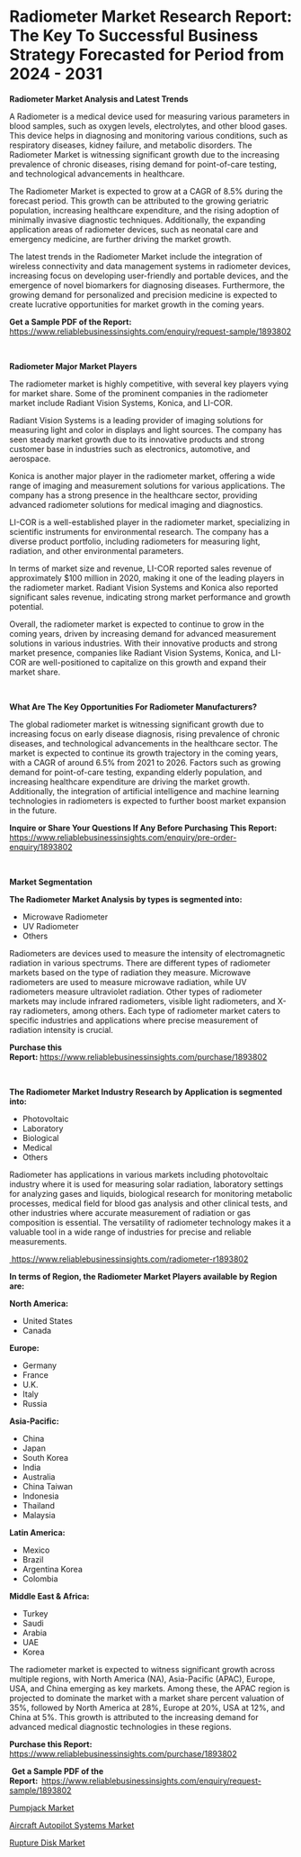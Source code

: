 <p><h1>Radiometer Market Research Report: The Key To Successful Business Strategy Forecasted for Period from 2024 - 2031</h1></p><p><strong>Radiometer Market Analysis and Latest Trends</strong></p>
<p><p>A Radiometer is a medical device used for measuring various parameters in blood samples, such as oxygen levels, electrolytes, and other blood gases. This device helps in diagnosing and monitoring various conditions, such as respiratory diseases, kidney failure, and metabolic disorders. The Radiometer Market is witnessing significant growth due to the increasing prevalence of chronic diseases, rising demand for point-of-care testing, and technological advancements in healthcare.</p><p>The Radiometer Market is expected to grow at a CAGR of 8.5% during the forecast period. This growth can be attributed to the growing geriatric population, increasing healthcare expenditure, and the rising adoption of minimally invasive diagnostic techniques. Additionally, the expanding application areas of radiometer devices, such as neonatal care and emergency medicine, are further driving the market growth.</p><p>The latest trends in the Radiometer Market include the integration of wireless connectivity and data management systems in radiometer devices, increasing focus on developing user-friendly and portable devices, and the emergence of novel biomarkers for diagnosing diseases. Furthermore, the growing demand for personalized and precision medicine is expected to create lucrative opportunities for market growth in the coming years.</p></p>
<p><strong>Get a Sample PDF of the Report:&nbsp;</strong> <a href="https://www.reliablebusinessinsights.com/enquiry/request-sample/1893802">https://www.reliablebusinessinsights.com/enquiry/request-sample/1893802</a></p>
<p>&nbsp;</p>
<p><strong>Radiometer Major Market Players</strong></p>
<p><p>The radiometer market is highly competitive, with several key players vying for market share. Some of the prominent companies in the radiometer market include Radiant Vision Systems, Konica, and LI-COR.</p><p>Radiant Vision Systems is a leading provider of imaging solutions for measuring light and color in displays and light sources. The company has seen steady market growth due to its innovative products and strong customer base in industries such as electronics, automotive, and aerospace.</p><p>Konica is another major player in the radiometer market, offering a wide range of imaging and measurement solutions for various applications. The company has a strong presence in the healthcare sector, providing advanced radiometer solutions for medical imaging and diagnostics.</p><p>LI-COR is a well-established player in the radiometer market, specializing in scientific instruments for environmental research. The company has a diverse product portfolio, including radiometers for measuring light, radiation, and other environmental parameters.</p><p>In terms of market size and revenue, LI-COR reported sales revenue of approximately $100 million in 2020, making it one of the leading players in the radiometer market. Radiant Vision Systems and Konica also reported significant sales revenue, indicating strong market performance and growth potential.</p><p>Overall, the radiometer market is expected to continue to grow in the coming years, driven by increasing demand for advanced measurement solutions in various industries. With their innovative products and strong market presence, companies like Radiant Vision Systems, Konica, and LI-COR are well-positioned to capitalize on this growth and expand their market share.</p></p>
<p>&nbsp;</p>
<p><strong>What Are The Key Opportunities For Radiometer Manufacturers?</strong></p>
<p><p>The global radiometer market is witnessing significant growth due to increasing focus on early disease diagnosis, rising prevalence of chronic diseases, and technological advancements in the healthcare sector. The market is expected to continue its growth trajectory in the coming years, with a CAGR of around 6.5% from 2021 to 2026. Factors such as growing demand for point-of-care testing, expanding elderly population, and increasing healthcare expenditure are driving the market growth. Additionally, the integration of artificial intelligence and machine learning technologies in radiometers is expected to further boost market expansion in the future.</p></p>
<p><strong>Inquire or Share Your Questions If Any Before Purchasing This Report:</strong> <a href="https://www.reliablebusinessinsights.com/enquiry/pre-order-enquiry/1893802">https://www.reliablebusinessinsights.com/enquiry/pre-order-enquiry/1893802</a></p>
<p>&nbsp;</p>
<p><strong>Market Segmentation</strong></p>
<p><strong>The Radiometer Market Analysis by types is segmented into:</strong></p>
<p><ul><li>Microwave Radiometer</li><li>UV Radiometer</li><li>Others</li></ul></p>
<p><p>Radiometers are devices used to measure the intensity of electromagnetic radiation in various spectrums. There are different types of radiometer markets based on the type of radiation they measure. Microwave radiometers are used to measure microwave radiation, while UV radiometers measure ultraviolet radiation. Other types of radiometer markets may include infrared radiometers, visible light radiometers, and X-ray radiometers, among others. Each type of radiometer market caters to specific industries and applications where precise measurement of radiation intensity is crucial.</p></p>
<p><strong>Purchase this Report:&nbsp;</strong><a href="https://www.reliablebusinessinsights.com/purchase/1893802">https://www.reliablebusinessinsights.com/purchase/1893802</a></p>
<p>&nbsp;</p>
<p><strong>The Radiometer Market Industry Research by Application is segmented into:</strong></p>
<p><ul><li>Photovoltaic</li><li>Laboratory</li><li>Biological</li><li>Medical</li><li>Others</li></ul></p>
<p><p>Radiometer has applications in various markets including photovoltaic industry where it is used for measuring solar radiation, laboratory settings for analyzing gases and liquids, biological research for monitoring metabolic processes, medical field for blood gas analysis and other clinical tests, and other industries where accurate measurement of radiation or gas composition is essential. The versatility of radiometer technology makes it a valuable tool in a wide range of industries for precise and reliable measurements.</p></p>
<p><a href="https://www.reliablebusinessinsights.com/radiometer-r1893802">&nbsp;https://www.reliablebusinessinsights.com/radiometer-r1893802</a></p>
<p><strong>In terms of Region, the Radiometer Market Players available by Region are:</strong></p>
<p>
    <p> <strong> North America: </strong>
        <ul>
            <li>United States</li>
            <li>Canada</li>
        </ul>
        </p> 
    <p> <strong> Europe: </strong>
        <ul>
            <li>Germany</li>
            <li>France</li>
            <li>U.K.</li>
            <li>Italy</li>
            <li>Russia</li>
        </ul>
        </p> 
    <p> <strong> Asia-Pacific: </strong>
        <ul>
            <li>China</li>
            <li>Japan</li>
            <li>South Korea</li>
            <li>India</li>
            <li>Australia</li>
            <li>China Taiwan</li>
            <li>Indonesia</li>
            <li>Thailand</li>
            <li>Malaysia</li>
        </ul>
        </p> 
    <p> <strong> Latin America: </strong>
        <ul>
            <li>Mexico</li>
            <li>Brazil</li>
            <li>Argentina Korea</li>
            <li>Colombia</li>
        </ul>
        </p> 
    <p> <strong> Middle East & Africa: </strong>
        <ul>
            <li>Turkey</li>
            <li>Saudi</li>
            <li>Arabia</li>
            <li>UAE</li>
            <li>Korea</li>
        </ul>
    </p>
    </p>
<p><p>The radiometer market is expected to witness significant growth across multiple regions, with North America (NA), Asia-Pacific (APAC), Europe, USA, and China emerging as key markets. Among these, the APAC region is projected to dominate the market with a market share percent valuation of 35%, followed by North America at 28%, Europe at 20%, USA at 12%, and China at 5%. This growth is attributed to the increasing demand for advanced medical diagnostic technologies in these regions.</p></p>
<p><strong>Purchase this Report: </strong><a href="https://www.reliablebusinessinsights.com/purchase/1893802">https://www.reliablebusinessinsights.com/purchase/1893802</a></p>
<p>&nbsp;<strong>Get a Sample PDF of the Report:&nbsp;&nbsp;</strong><a href="https://www.reliablebusinessinsights.com/enquiry/request-sample/1893802">https://www.reliablebusinessinsights.com/enquiry/request-sample/1893802</a></p>
<p><strong></strong></p>
<p><p><a href="https://www.linkedin.com/pulse/global-pumpjack-market-opportunities-forecast-period-iibcc?trackingId=dxW%2BAlXG0u%2F4VRDyxOO2nw%3D%3D">Pumpjack Market</a></p><p><a href="https://www.linkedin.com/pulse/market-forecast-global-aircraft-autopilot-systems-trends-nfcpc?trackingId=HVrqCV8C959Zl7UtjgRt2Q%3D%3D">Aircraft Autopilot Systems Market</a></p><p><a href="https://github.com/ashman753/Market-Research-Report-List-1/blob/main/rupture-disk-market.md">Rupture Disk Market</a></p></p>